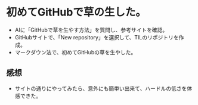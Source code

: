 # 初めてGitHubで草の生した。
- AIに「GitHubで草を生やす方法」を質問し、参考サイトを確認。
- GitHubサイトで、「New repository」を選択して、TILのリポジトリを作成。
- マークダウン法で、初めてGitHubの草を生やした。

## 感想
- サイトの通りにやってみたら、意外にも簡単い出来て、ハードルの低さを体感できた。
  

